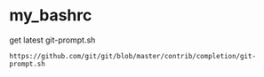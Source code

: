 # my_bashrc
get latest git-prompt.sh
```
https://github.com/git/git/blob/master/contrib/completion/git-prompt.sh
```
